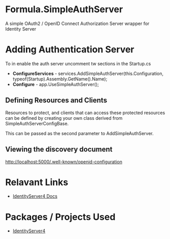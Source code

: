 # Formula.SimpleAuthServer
A simple OAuth2 / OpenID Connect Authorization Server wrapper for Identity Server

# Adding Authentication Server
To in enable the auth server uncomment tw sections in the Startup.cs
- **ConfigureServices** - services.AddSimpleAuthServer(this.Configuration, typeof(Startup).Assembly.GetName().Name);
- **Configure** - app.UseSimpleAuthServer();

## Defining Resources and Clients
Resources to protect, and clients that can access these protected resources can be defined
by creating your own class derived from SimpleAuthServerConfigBase.

This can be passed as the second parameter to AddSimpleAuthServer.

## Viewing the discovery document
[http://localhost:5000/.well-known/openid-configuration](http://localhost:5000/.well-known/openid-configuration)

# Relavant Links
- [IdentityServer4 Docs](https://identityserver4.readthedocs.io)

# Packages / Projects Used
- [IdentityServer4](https://www.nuget.org/packages/IdentityServer4/)
